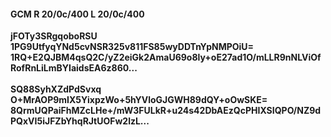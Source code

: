 #### GCM R 20/0c/400 L 20/0c/400
**jFOTy3SRgqoboRSU**<br/>**1PG9UtfyqYNd5cvNSR325v811FS85wyDDTnYpNMPOiU=**<br/>**1RQ+E2QJBM4qsQ2C/yZ2eiGk2AmaU69o8ly+oE27ad1O/mLLR9nNLViOfRofRnLiLmBYIaidsEA6z860...**<br/><br/>
**SQ88SyhXZdPdSvxq**<br/>**O+MrAOP9mIX5YixpzWo+5hYVloGJGWH89dQY+oOwSKE=**<br/>**8QrmUQPaiFhMZcLHe+/mW3FULkR+u24s42DbAEzQcPHIXSIQPO/NZ9dPQxVI5iJFZbYhqRJtUOFw2lzL...**